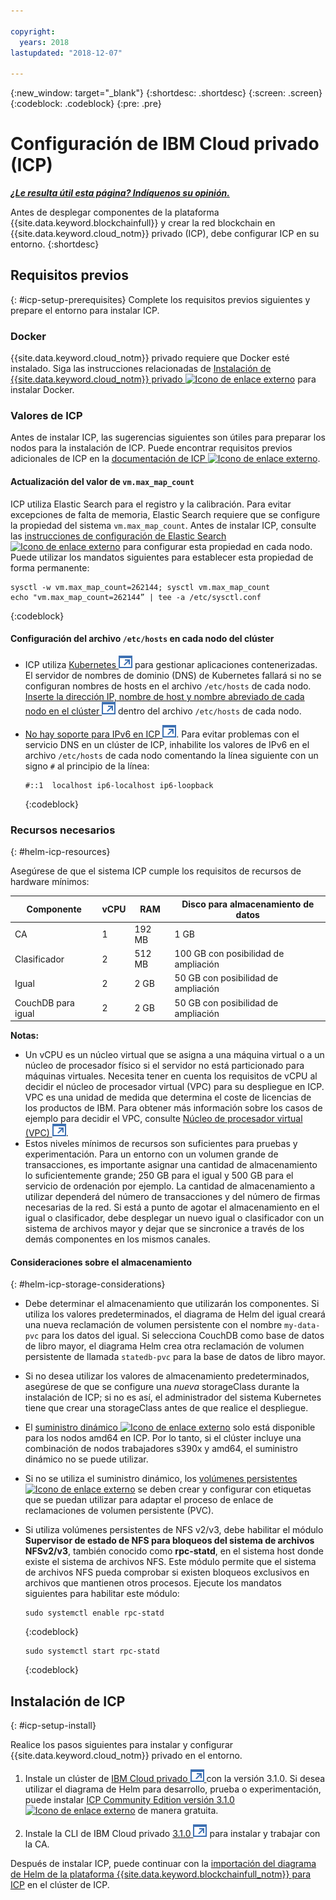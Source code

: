 ```yaml
---

copyright:
  years: 2018
lastupdated: "2018-12-07"

---
```


{:new_window: target="_blank"}
{:shortdesc: .shortdesc}
{:screen: .screen}
{:codeblock: .codeblock}
{:pre: .pre}

# Configuración de IBM Cloud privado (ICP)


***[¿Le resulta útil esta página? Indíquenos su opinión.](https://www.surveygizmo.com/s3/4501493/IBM-Blockchain-Documentation)***


Antes de desplegar componentes de la plataforma {{site.data.keyword.blockchainfull}} y crear la red blockchain en
{{site.data.keyword.cloud_notm}} privado (ICP), debe configurar ICP en su entorno.
{:shortdesc}

## Requisitos previos
{: #icp-setup-prerequisites}
Complete los requisitos previos siguientes y prepare el entorno para instalar ICP.

### Docker
{{site.data.keyword.cloud_notm}} privado requiere que Docker esté instalado. Siga las instrucciones relacionadas de
[Instalación de {{site.data.keyword.cloud_notm}} privado ![Icono de enlace externo](/images/external_link.svg "Icono de enlace externo")](https://www.ibm.com/support/knowledgecenter/en/SSBS6K_3.1.0/installing/install.html "Instalación de {{site.data.keyword.cloud_notm}} privado") para instalar Docker.

### Valores de ICP
Antes de instalar ICP, las sugerencias siguientes son útiles para preparar los nodos para la instalación de ICP. Puede encontrar requisitos previos adicionales de ICP en la [documentación de ICP ![Icono de enlace externo](/images/external_link.svg "Icono de enlace externo")](https://www.ibm.com/support/knowledgecenter/en/SSBS6K_3.1.0/installing/prep.html "Preparación de lal clúster para la instalación").

#### Actualización del valor de `vm.max_map_count`
ICP utiliza Elastic Search para el registro y la calibración. Para evitar excepciones de falta de memoria, Elastic Search requiere que se configure la propiedad del sistema `vm.max_map_count`. Antes de instalar ICP, consulte las
[instrucciones de configuración de Elastic Search ![Icono de enlace externo](/images/external_link.svg "Icono de enlace externo")](https://www.elastic.co/guide/en/elasticsearch/reference/current/vm-max-map-count.html "Memoria virtual") para configurar esta propiedad en cada nodo. Puede utilizar los mandatos siguientes para establecer esta propiedad de forma permanente:

```
sysctl -w vm.max_map_count=262144; sysctl vm.max_map_count
echo "vm.max_map_count=262144” | tee -a /etc/sysctl.conf
```
{:codeblock}

#### Configuración del archivo `/etc/hosts` en cada nodo del clúster

- ICP utiliza [Kubernetes ![Icono de enlace externo](images/external_link.svg "Icono de enlace externo")](https://kubernetes.io/docs/tutorials/kubernetes-basics/ "Información básica de Kubernetes") para gestionar aplicaciones contenerizadas. El servidor de nombres de dominio (DNS) de Kubernetes fallará si no se configuran nombres de hosts en el archivo
`/etc/hosts` de cada nodo. [Inserte la dirección IP, nombre de host y nombre abreviado de cada nodo en el clúster ![Icono de enlace externo](images/external_link.svg "Icono de enlace externo")](https://www.ibm.com/support/knowledgecenter/en/SSBS6K_3.1.0/installing/prep_cluster.html "Configuración del clúster") dentro del archivo `/etc/hosts` de cada nodo.

- [No hay soporte para IPv6 en ICP ![Icono de enlace externo](images/external_link.svg "Icono de enlace externo")](https://www.ibm.com/support/knowledgecenter/en/SSBS6K_3.1.0/getting_started/known_issues.html#ipv6 "No hay soporte para IPv6"). Para evitar problemas con el servicio DNS en un clúster de ICP, inhabilite los valores de IPv6 en el archivo `/etc/hosts` de cada nodo comentando la línea siguiente con un signo `#` al principio de la línea:
  ```
  #::1  localhost ip6-localhost ip6-loopback
  ```
  {:codeblock}

### Recursos necesarios
{: #helm-icp-resources}

Asegúrese de que el sistema ICP cumple los requisitos de recursos de hardware mínimos:

| Componente | vCPU | RAM | Disco para almacenamiento de datos |
|-----------|------|-----|-----------------------|
| CA | 1 |192 MB | 1 GB |
| Clasificador | 2 | 512 MB | 100 GB con posibilidad de ampliación |
| Igual | 2 | 2 GB | 50 GB con posibilidad de ampliación |
| CouchDB para igual | 2| 2 GB |50 GB con posibilidad de ampliación |

 **Notas:**
 - Un vCPU es un núcleo virtual que se asigna a una
máquina virtual o a un núcleo de procesador físico si el servidor no está particionado
para máquinas virtuales. Necesita tener en cuenta los requisitos de vCPU al decidir el núcleo de procesador virtual (VPC) para su despliegue en ICP. VPC es una unidad de medida que determina el coste de licencias de los productos de IBM. Para obtener más información sobre los casos de ejemplo para decidir el VPC, consulte
[Núcleo de procesador virtual (VPC) ![Icono de enlace externo](images/external_link.svg "Icono de enlace externo")](https://www.ibm.com/support/knowledgecenter/en/SS8JFY_9.2.0/com.ibm.lmt.doc/Inventory/overview/c_virtual_processor_core_licenses.html).
 - Estos niveles mínimos de recursos son suficientes para pruebas y experimentación. Para un entorno con un volumen grande de transacciones, es importante asignar una cantidad de almacenamiento lo suficientemente grande; 250 GB para el igual y 500 GB para el servicio de ordenación por ejemplo. La cantidad de almacenamiento a utilizar dependerá del número de transacciones y del número de firmas necesarias de la red. Si está a punto de agotar el almacenamiento en el igual o clasificador, debe desplegar un nuevo igual o clasificador con un sistema de archivos mayor y dejar que se sincronice a través de los demás componentes en los mismos canales.

#### Consideraciones sobre el almacenamiento
{: #helm-icp-storage-considerations}

* Debe determinar el almacenamiento que utilizarán los componentes. Si utiliza los valores predeterminados, el diagrama de Helm del igual creará una nueva reclamación de volumen persistente con el nombre `my-data-pvc` para los datos del igual. Si selecciona CouchDB como base de datos de libro mayor, el diagrama Helm crea otra reclamación de volumen persistente de llamada `statedb-pvc` para la base de datos de libro mayor.
* Si no desea utilizar los valores de almacenamiento predeterminados, asegúrese de que se configure una *nueva* storageClass durante la instalación de ICP; si no es así, el administrador del sistema Kubernetes tiene que crear una storageClass antes de que realice el despliegue.
* El [suministro dinámico ![Icono de enlace externo](/images/external_link.svg "Icono de enlace externo")]( https://kubernetes.io/docs/concepts/storage/dynamic-provisioning/ "suministro de volumen dinámico") solo está disponible para los nodos amd64 en ICP. Por lo tanto, si el clúster incluye una combinación de nodos trabajadores s390x y amd64, el suministro dinámico no se puede utilizar.
* Si no se utiliza el suministro dinámico, los [volúmenes persistentes ![Icono de enlace externo](/images/external_link.svg "Icono de enlace externo")](https://kubernetes.io/docs/concepts/storage/persistent-volumes/ "volúmenes persistentes") se deben crear y configurar con etiquetas que se puedan utilizar para adaptar el proceso de enlace de reclamaciones de volumen persistente (PVC).
* Si utiliza volúmenes persistentes de NFS v2/v3, debe habilitar el módulo **Supervisor de estado de NFS para bloqueos del sistema de archivos NFSv2/v3**, también conocido como **rpc-statd**, en el sistema host donde existe el sistema de archivos NFS. Este módulo permite que el sistema de archivos NFS pueda comprobar si existen bloqueos exclusivos en archivos que mantienen otros procesos. Ejecute los mandatos siguientes para habilitar este módulo:
  ```
  sudo systemctl enable rpc-statd
  ```
  {:codeblock}

  ```
  sudo systemctl start rpc-statd
  ```
  {:codeblock}

## Instalación de ICP
{: #icp-setup-install}

Realice los pasos siguientes para instalar y configurar {{site.data.keyword.cloud_notm}} privado en el entorno.

1. Instale un clúster de [IBM Cloud privado
![Icono de enlace externo](images/external_link.svg "Icono de enlace externo") ](https://www.ibm.com/support/knowledgecenter/en/SSBS6K_3.1.0/kc_welcome_containers.html) con la versión 3.1.0. Si desea utilizar el diagrama de Helm para desarrollo, prueba o experimentación, puede instalar
[ICP Community Edition versión 3.1.0 ![Icono de enlace externo](/images/external_link.svg "Icono de enlace externo")]( https://www.ibm.com/support/knowledgecenter/en/SSBS6K_3.1.0/kc_welcome_containers.html "{{site.data.keyword.cloud_notm}} privado CE versión 3.1.0") de manera gratuita.

2. Instale la CLI de IBM Cloud privado
[3.1.0 ![Icono de enlace externo](images/external_link.svg "Icono de enlace externo")](https://www.ibm.com/support/knowledgecenter/en/SSBS6K_3.1.0/manage_cluster/install_cli.html) para instalar y trabajar con la CA.

Después de instalar ICP, puede continuar con la [importación del diagrama de Helm de la plataforma {{site.data.keyword.blockchainfull_notm}} para ICP](/docs/services/blockchain/howto/helm_install_icp.html) en el clúster de ICP.
